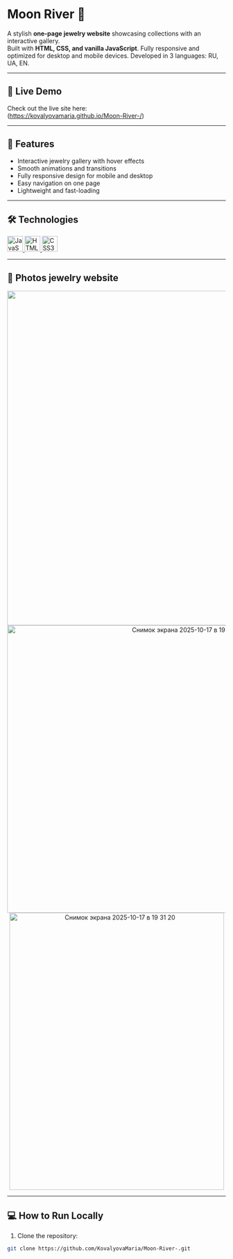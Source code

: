 # Moon River 🌊

A stylish **one-page jewelry website** showcasing collections with an interactive gallery.  
Built with **HTML, CSS, and vanilla JavaScript**. Fully responsive and optimized for desktop and mobile devices.
Developed in 3 languages: RU, UA, EN.

---

## 🔗 Live Demo
Check out the live site here:  
(https://kovalyovamaria.github.io/Moon-River-/)

---

## 🚀 Features
- Interactive jewelry gallery with hover effects
- Smooth animations and transitions
- Fully responsive design for mobile and desktop
- Easy navigation on one page
- Lightweight and fast-loading

---

## 🛠 Technologies
<p align="left">
  <a href="https://developer.mozilla.org/en-US/docs/Web/JavaScript" target="_blank" rel="noreferrer">
    <img src="https://raw.githubusercontent.com/danielcranney/readme-generator/main/public/icons/skills/javascript-colored.svg" width="36" height="36" alt="JavaScript" />
  </a>
  <a href="https://developer.mozilla.org/en-US/docs/Glossary/HTML5" target="_blank" rel="noreferrer">
    <img src="https://raw.githubusercontent.com/danielcranney/readme-generator/main/public/icons/skills/html5-colored.svg" width="36" height="36" alt="HTML5" />
  </a>
  <a href="https://www.w3.org/TR/CSS/#css" target="_blank" rel="noreferrer">
    <img src="https://raw.githubusercontent.com/danielcranney/readme-generator/main/public/icons/skills/css3-colored.svg" width="36" height="36" alt="CSS3" />
  </a>
</p>

---

## 📸 Photos jewelry website

<p align="center">
  
  <img width="1440" height="769" alt="Снимок экрана 2025-10-17 в 19 14 36" src="https://github.com/user-attachments/assets/886ee97a-18d3-45c4-9539-3b6f6b074a31" />

<img width="814" height="661" alt="Снимок экрана 2025-10-17 в 19 15 00" src="https://github.com/user-attachments/assets/f0017fa4-6f4a-45ce-b147-2665febd3414" />

<img width="495" height="637" alt="Снимок экрана 2025-10-17 в 19 31 20" src="https://github.com/user-attachments/assets/b3f58ebe-2a9b-4fb2-be62-0a58f7360978" />

</p>

---

## 💻 How to Run Locally
1. Clone the repository:
```bash
git clone https://github.com/KovalyovaMaria/Moon-River-.git
